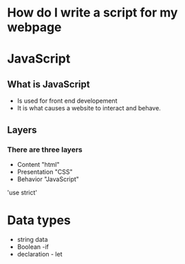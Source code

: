 # How do I write a script for my webpage 

# JavaScript
## What is JavaScript

 * Is used for front end developement
 * It is what causes a website to interact and behave.

 ## Layers
  ### There are three layers 

  - Content "html"
  - Presentation "CSS"
  - Behavior "JavaScript"

 'use strict'

 # Data types

 * string data
 * Boolean -if
 * declaration - let